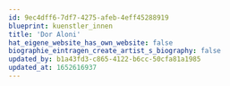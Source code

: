 ```yaml
---
id: 9ec4dff6-7df7-4275-afeb-4eff45288919
blueprint: kuenstler_innen
title: 'Dor Aloni'
hat_eigene_website_has_own_website: false
biographie_eintragen_create_artist_s_biography: false
updated_by: b1a43fd3-c865-4122-b6cc-50cfa81a1985
updated_at: 1652616937
---
```

